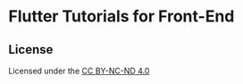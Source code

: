 # Flutter Tutorials for Front-End

## License

Licensed under the [CC BY-NC-ND 4.0](https://creativecommons.org/licenses/by-nc-nd/4.0/)